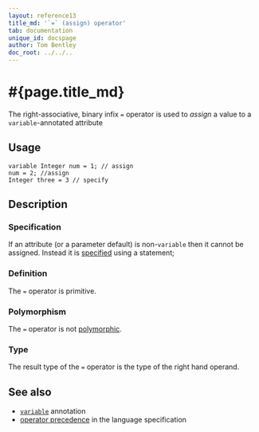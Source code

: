 ```yaml
---
layout: reference13
title_md: '`=` (assign) operator'
tab: documentation
unique_id: docspage
author: Tom Bentley
doc_root: ../../..
---
```


# #{page.title_md}

The right-associative, binary infix `=` operator is used to *assign* a value to a `variable`-annotated attribute

## Usage 

<!-- cat: void m() { -->
<!-- try: -->
    variable Integer num = 1; // assign
    num = 2; //assign
    Integer three = 3 // specify
<!-- cat: } -->

## Description

### Specification

If an attribute (or a parameter default) is non-`variable` then it cannot be 
assigned. Instead it is [specified](../../statement/specification) using a 
statement;

### Definition

The `=` operator is primitive.

### Polymorphism

The `=` operator is not [polymorphic](#{page.doc_root}/tour/language-module/#operator_polymorphism). 

### Type

The result type of the `=` operator is the type of the right hand operand.

## See also

* [`variable`](#{site.urls.apidoc_1_3}/index.html#variable) annotation
* [operator precedence](#{site.urls.spec_current}#operatorprecedence) in the 
  language specification
